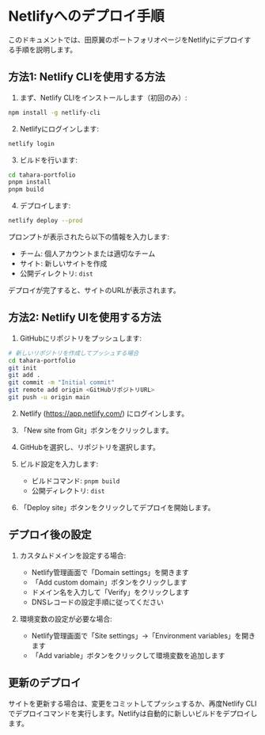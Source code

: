 # Netlifyへのデプロイ手順

このドキュメントでは、田原翼のポートフォリオページをNetlifyにデプロイする手順を説明します。

## 方法1: Netlify CLIを使用する方法

1. まず、Netlify CLIをインストールします（初回のみ）:

```bash
npm install -g netlify-cli
```

2. Netlifyにログインします:

```bash
netlify login
```

3. ビルドを行います:

```bash
cd tahara-portfolio
pnpm install
pnpm build
```

4. デプロイします:

```bash
netlify deploy --prod
```

プロンプトが表示されたら以下の情報を入力します:
- チーム: 個人アカウントまたは適切なチーム
- サイト: 新しいサイトを作成
- 公開ディレクトリ: `dist`

デプロイが完了すると、サイトのURLが表示されます。

## 方法2: Netlify UIを使用する方法

1. GitHubにリポジトリをプッシュします:

```bash
# 新しいリポジトリを作成してプッシュする場合
cd tahara-portfolio
git init
git add .
git commit -m "Initial commit"
git remote add origin <GitHubリポジトリURL>
git push -u origin main
```

2. Netlify (https://app.netlify.com/) にログインします。

3. 「New site from Git」ボタンをクリックします。

4. GitHubを選択し、リポジトリを選択します。

5. ビルド設定を入力します:
   - ビルドコマンド: `pnpm build`
   - 公開ディレクトリ: `dist`

6. 「Deploy site」ボタンをクリックしてデプロイを開始します。

## デプロイ後の設定

1. カスタムドメインを設定する場合:
   - Netlify管理画面で「Domain settings」を開きます
   - 「Add custom domain」ボタンをクリックします
   - ドメイン名を入力して「Verify」をクリックします
   - DNSレコードの設定手順に従ってください

2. 環境変数の設定が必要な場合:
   - Netlify管理画面で「Site settings」→「Environment variables」を開きます
   - 「Add variable」ボタンをクリックして環境変数を追加します

## 更新のデプロイ

サイトを更新する場合は、変更をコミットしてプッシュするか、再度Netlify CLIでデプロイコマンドを実行します。Netlifyは自動的に新しいビルドをデプロイします。